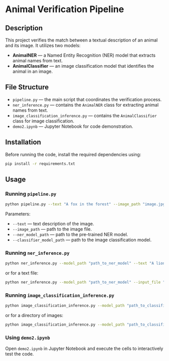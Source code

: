 # Animal Verification Pipeline

## Description
This project verifies the match between a textual description of an animal and its image. It utilizes two models:
- **AnimalNER** — a Named Entity Recognition (NER) model that extracts animal names from text.
- **AnimalClassifier** — an image classification model that identifies the animal in an image.

## File Structure
- `pipeline.py` — the main script that coordinates the verification process.
- `ner_inference.py` — contains the `AnimalNER` class for extracting animal names from text.
- `image_classification_inference.py` — contains the `AnimalClassifier` class for image classification.
- `demo2.ipynb` — Jupyter Notebook for code demonstration.

## Installation

Before running the code, install the required dependencies using:

```bash
pip install -r requirements.txt
```

## Usage

### Running `pipeline.py`
```sh
python pipeline.py --text "A fox in the forest" --image_path "image.jpg" --ner_model_path "path_to_ner_model" --classifier_model_path "path_to_classifier_model"
```
Parameters:
- `--text` — text description of the image.
- `--image_path` — path to the image file.
- `--ner_model_path` — path to the pre-trained NER model.
- `--classifier_model_path` — path to the image classification model.

### Running `ner_inference.py`
```sh
python ner_inference.py --model_path "path_to_ner_model" --text "A lion is running."
```
or for a text file:
```sh
python ner_inference.py --model_path "path_to_ner_model" --input_file "texts.txt"
```

### Running `image_classification_inference.py`
```sh
python image_classification_inference.py --model_path "path_to_classifier_model" --image_path "image.jpg"
```
or for a directory of images:
```sh
python image_classification_inference.py --model_path "path_to_classifier_model" --image_dir "images/" --output_file "results.json"
```

### Using `demo2.ipynb`
Open `demo2.ipynb` in Jupyter Notebook and execute the cells to interactively test the code.


